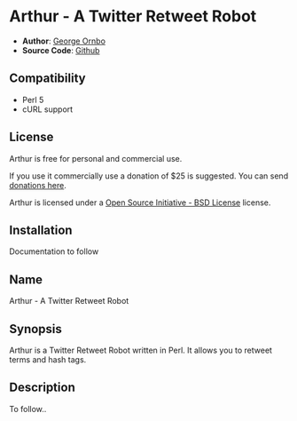 # Arthur - A Twitter Retweet Robot

* **Author**: [George Ornbo][]
* **Source Code**: [Github][]

## Compatibility

* Perl 5
* cURL support

## License

Arthur is free for personal and commercial use. 

If you use it commercially use a donation of $25 is suggested. You can send [donations here](http://pledgie.com/campaigns/5855). 

Arthur is licensed under a [Open Source Initiative - BSD License][] license.

## Installation

Documentation to follow

## Name

Arthur - A Twitter Retweet Robot

## Synopsis

Arthur is a Twitter Retweet Robot written in Perl. It allows you to retweet terms and hash tags.

## Description

To follow..

[George Ornbo]: http://shapeshed.com/
[Github]: http://github.com/shapeshed/arthur/
[ExpressionEngine]:http://www.expressionengine.com/index.php?affiliate=shapeshed
[Open Source Initiative - BSD License]: http://opensource.org/licenses/bsd-license.php